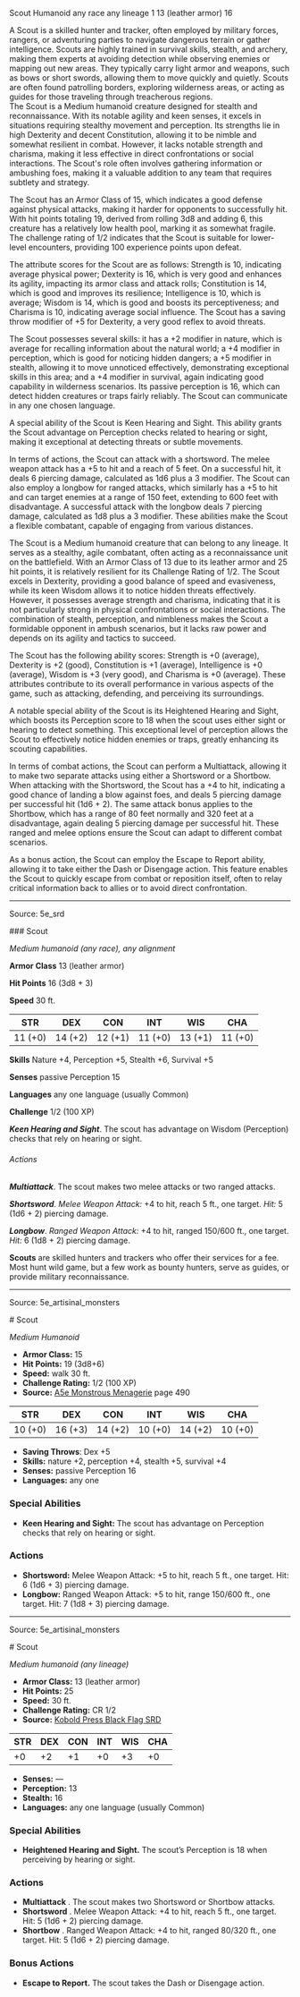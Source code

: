<MonsterName/>Scout</MonsterName>
<CreatureType/>Humanoid</CreatureType>
<Subtype/>any race</Subtype>
<Subtype/>any lineage</Subtype>
<CR/>1</CR>
<AC/>13 (leather armor)</AC>
<HP/>16</HP>
<summary>A Scout is a skilled hunter and tracker, often employed by military forces, rangers, or adventuring parties to navigate dangerous terrain or gather intelligence. Scouts are highly trained in survival skills, stealth, and archery, making them experts at avoiding detection while observing enemies or mapping out new areas. They typically carry light armor and weapons, such as bows or short swords, allowing them to move quickly and quietly. Scouts are often found patrolling borders, exploring wilderness areas, or acting as guides for those traveling through treacherous regions.</summary>

<summary>The Scout is a Medium humanoid creature designed for stealth and reconnaissance. With its notable agility and keen senses, it excels in situations requiring stealthy movement and perception. Its strengths lie in high Dexterity and decent Constitution, allowing it to be nimble and somewhat resilient in combat. However, it lacks notable strength and charisma, making it less effective in direct confrontations or social interactions. The Scout's role often involves gathering information or ambushing foes, making it a valuable addition to any team that requires subtlety and strategy.</summary>

<detail>

The Scout has an Armor Class of 15, which indicates a good defense against physical attacks, making it harder for opponents to successfully hit. With hit points totaling 19, derived from rolling 3d8 and adding 6, this creature has a relatively low health pool, marking it as somewhat fragile. The challenge rating of 1/2 indicates that the Scout is suitable for lower-level encounters, providing 100 experience points upon defeat.

The attribute scores for the Scout are as follows: Strength is 10, indicating average physical power; Dexterity is 16, which is very good and enhances its agility, impacting its armor class and attack rolls; Constitution is 14, which is good and improves its resilience; Intelligence is 10, which is average; Wisdom is 14, which is good and boosts its perceptiveness; and Charisma is 10, indicating average social influence. The Scout has a saving throw modifier of +5 for Dexterity, a very good reflex to avoid threats.

The Scout possesses several skills: it has a +2 modifier in nature, which is average for recalling information about the natural world; a +4 modifier in perception, which is good for noticing hidden dangers; a +5 modifier in stealth, allowing it to move unnoticed effectively, demonstrating exceptional skills in this area; and a +4 modifier in survival, again indicating good capability in wilderness scenarios. Its passive perception is 16, which can detect hidden creatures or traps fairly reliably. The Scout can communicate in any one chosen language.

A special ability of the Scout is Keen Hearing and Sight. This ability grants the Scout advantage on Perception checks related to hearing or sight, making it exceptional at detecting threats or subtle movements.

In terms of actions, the Scout can attack with a shortsword. The melee weapon attack has a +5 to hit and a reach of 5 feet. On a successful hit, it deals 6 piercing damage, calculated as 1d6 plus a 3 modifier. The Scout can also employ a longbow for ranged attacks, which similarly has a +5 to hit and can target enemies at a range of 150 feet, extending to 600 feet with disadvantage. A successful attack with the longbow deals 7 piercing damage, calculated as 1d8 plus a 3 modifier. These abilities make the Scout a flexible combatant, capable of engaging from various distances.

The Scout is a Medium humanoid creature that can belong to any lineage. It serves as a stealthy, agile combatant, often acting as a reconnaissance unit on the battlefield. With an Armor Class of 13 due to its leather armor and 25 hit points, it is relatively resilient for its Challenge Rating of 1/2. The Scout excels in Dexterity, providing a good balance of speed and evasiveness, while its keen Wisdom allows it to notice hidden threats effectively. However, it possesses average strength and charisma, indicating that it is not particularly strong in physical confrontations or social interactions. The combination of stealth, perception, and nimbleness makes the Scout a formidable opponent in ambush scenarios, but it lacks raw power and depends on its agility and tactics to succeed.

The Scout has the following ability scores: Strength is +0 (average), Dexterity is +2 (good), Constitution is +1 (average), Intelligence is +0 (average), Wisdom is +3 (very good), and Charisma is +0 (average). These attributes contribute to its overall performance in various aspects of the game, such as attacking, defending, and perceiving its surroundings.

A notable special ability of the Scout is its Heightened Hearing and Sight, which boosts its Perception score to 18 when the scout uses either sight or hearing to detect something. This exceptional level of perception allows the Scout to effectively notice hidden enemies or traps, greatly enhancing its scouting capabilities.

In terms of combat actions, the Scout can perform a Multiattack, allowing it to make two separate attacks using either a Shortsword or a Shortbow. When attacking with the Shortsword, the Scout has a +4 to hit, indicating a good chance of landing a blow against foes, and deals 5 piercing damage per successful hit (1d6 + 2). The same attack bonus applies to the Shortbow, which has a range of 80 feet normally and 320 feet at a disadvantage, again dealing 5 piercing damage per successful hit. These ranged and melee options ensure the Scout can adapt to different combat scenarios.

As a bonus action, the Scout can employ the Escape to Report ability, allowing it to take either the Dash or Disengage action. This feature enables the Scout to quickly escape from combat or reposition itself, often to relay critical information back to allies or to avoid direct confrontation.</detail>



---

Source: 5e_srd

<statblock>
### Scout

*Medium humanoid (any race), any alignment*

**Armor Class** 13 (leather armor)

**Hit Points** 16 (3d8 + 3)

**Speed** 30 ft.

| STR     | DEX     | CON     | INT     | WIS     | CHA     |
|---------|---------|---------|---------|---------|---------|
| 11 (+0) | 14 (+2) | 12 (+1) | 11 (+0) | 13 (+1) | 11 (+0) |

**Skills** Nature +4, Perception +5, Stealth +6, Survival +5

**Senses** passive Perception 15

**Languages** any one language (usually Common)

**Challenge** 1/2 (100 XP)

***Keen Hearing and Sight***. The scout has advantage on Wisdom (Perception) checks that rely on hearing or sight.

###### Actions

***Multiattack***. The scout makes two melee attacks or two ranged attacks.

***Shortsword***. *Melee Weapon Attack:* +4 to hit, reach 5 ft., one target. *Hit:* 5 (1d6 + 2) piercing damage.

***Longbow***. *Ranged Weapon Attack:* +4 to hit, ranged 150/600 ft., one target. *Hit:* 6 (1d8 + 2) piercing damage.

**Scouts** are skilled hunters and trackers who offer their services for a fee. Most hunt wild game, but a few work as bounty hunters, serve as guides, or provide military reconnaissance.</statblock>




---

Source: 5e_artisinal_monsters

<statblock>
# Scout

*Medium* *Humanoid*

- **Armor Class:** 15
- **Hit Points:** 19 (3d8+6)
- **Speed:** walk 30 ft.
- **Challenge Rating:** 1/2 (100 XP)
- **Source:** [A5e Monstrous Menagerie](https://enpublishingrpg.com/products/level-up-monstrous-menagerie-a5e) page 490

| STR | DEX | CON | INT | WIS | CHA |
| --- | --- | --- | --- | --- | --- |
| 10 (+0) | 16 (+3) | 14 (+2) | 10 (+0) | 14 (+2) | 10 (+0) |

- **Saving Throws**: Dex +5
- **Skills:** nature +2, perception +4, stealth +5, survival +4
- **Senses:** passive Perception 16
- **Languages:** any one

### Special Abilities

- **Keen Hearing and Sight:** The scout has advantage on Perception checks that rely on hearing or sight.

### Actions

- **Shortsword:** Melee Weapon Attack: +5 to hit, reach 5 ft., one target. Hit: 6 (1d6 + 3) piercing damage.
- **Longbow:** Ranged Weapon Attack: +5 to hit, range 150/600 ft., one target. Hit: 7 (1d8 + 3) piercing damage.


</statblock>




---

Source: 5e_artisinal_monsters

<statblock>
# Scout

*Medium humanoid (any lineage)*

- **Armor Class:** 13 (leather armor)
- **Hit Points:** 25
- **Speed:** 30 ft.
- **Challenge Rating:** CR 1/2
- **Source:** [Kobold Press Black Flag SRD](https://koboldpress.com/black-flag-roleplaying/)

| STR | DEX | CON | INT | WIS | CHA |
| --- | --- | --- | --- | --- | --- |
| +0 | +2 | +1 | +0 | +3 | +0 |

- **Senses:** —
- **Perception:** 13
- **Stealth:** 16
- **Languages:** any one language (usually Common)

### Special Abilities

- **Heightened Hearing and Sight.** The scout’s Perception is 18 when perceiving by hearing or sight.

### Actions

- **Multiattack** . The scout makes two Shortsword or Shortbow attacks.
- **Shortsword** . Melee Weapon Attack: +4 to hit, reach 5 ft., one target. Hit: 5 (1d6 + 2) piercing damage.
- **Shortbow** . Ranged Weapon Attack: +4 to hit, ranged 80/320 ft., one target. Hit: 5 (1d6 + 2) piercing damage.

### Bonus Actions

- **Escape to Report.** The scout takes the Dash or Disengage action.

</statblock>


